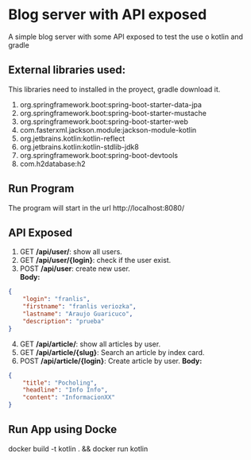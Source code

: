 # Blog server with API exposed
A simple blog server with some API exposed to test the use o kotlin and gradle

## External libraries used:
This libraries need to installed in the proyect, gradle download it.
1) org.springframework.boot:spring-boot-starter-data-jpa
2) org.springframework.boot:spring-boot-starter-mustache
3) org.springframework.boot:spring-boot-starter-web
4) com.fasterxml.jackson.module:jackson-module-kotlin
5) org.jetbrains.kotlin:kotlin-reflect
6) org.jetbrains.kotlin:kotlin-stdlib-jdk8
7) org.springframework.boot:spring-boot-devtools
8) com.h2database:h2

## Run Program
The program will start in the url http://localhost:8080/

## API Exposed
1) GET **/api/user/**: show all users.
2) GET **/api/user/{login}**: check if the user exist.
3) POST **/api/user**: create new user.<br>
**Body:**
```json
{
    "login": "franlis",
    "firstname": "franlis veriozka",
    "lastname": "Araujo Guaricuco",
    "description": "prueba"
}
```
4) GET **/api/article/**: show all articles by user.
5) GET **/api/article/{slug}**: Search an article by index card.
6) POST **/api/article/{login}**: Create article by user.
**Body:**
```json
{
    "title": "Pocholing",
    "headline": "Info Info",
    "content": "InformacionXX"
}
```
## Run App using Docke
docker build -t kotlin . && docker run kotlin
